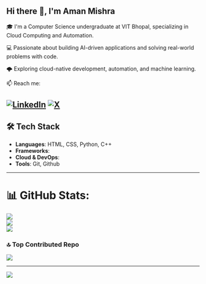 ## Hi there 👋,  I'm Aman Mishra

🎓 I'm a Computer Science undergraduate at VIT Bhopal, specializing in Cloud Computing and Automation.  

💻 Passionate about building AI-driven applications and solving real-world problems with code.  

🌩️ Exploring cloud-native development, automation, and machine learning.  

📫 Reach me: 

[![LinkedIn](https://img.shields.io/badge/LinkedIn-%230077B5.svg?logo=linkedin&logoColor=white)](https://www.linkedin.com/in/aman-mishra-15x5/) [![X](https://img.shields.io/badge/X-black.svg?logo=X&logoColor=white)](https://x.com/AmanMishra8201) 
---

## 🛠️ Tech Stack

- **Languages**: HTML, CSS, Python, C++ 
- **Frameworks**: 
- **Cloud & DevOps**:   
- **Tools**: Git, Github

---


# 📊 GitHub Stats:
![](https://github-readme-stats.vercel.app/api?username=Aman35256&theme=dark&hide_border=false&include_all_commits=true&count_private=true)<br/>
![](https://github-readme-streak-stats.herokuapp.com/?user=Aman35256&theme=dark&hide_border=false)<br/>
![](https://github-readme-stats.vercel.app/api/top-langs/?username=Aman35256&theme=dark&hide_border=false&include_all_commits=true&count_private=true&layout=compact)

### 🔝 Top Contributed Repo
![](https://github-contributor-stats.vercel.app/api?username=Aman35256&limit=5&theme=dracula&combine_all_yearly_contributions=true)

---
[![](https://visitcount.itsvg.in/api?id=Aman35256&icon=0&color=13)](https://visitcount.itsvg.in)




